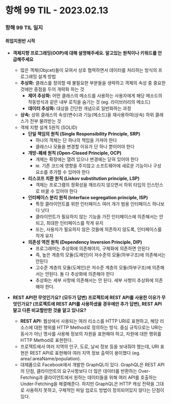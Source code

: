 # 항해 99 TIL - 2023.02.13

### 항해 99 TIL 일지

#### 취업지원반 시작

- **객체지향 프로그래밍(OOP)에 대해 설명해주세요. 알고있는 원칙이나 키워드를 언급해주세요**

  - 많은 객체(Objcet)들이 모여서 상호 협력하면서 데이터를 처리하는 방식의 프로그래밍 설계 방법
  - **추상화:** 클래스를 정의할 때 불필요한 부분들을 생략하고 객체의 속성 중 중요한 것에만 중점을 두어 개략화 하는 것
    - **제어 추상화:** 어떤 클래스의 메소드를 사용하는 사용자에게 해당 메소드의 작동방식과 같은 내부 로직을 숨기는 것 (eg. 라이브러리의 메소드)
    - **데이터 추상화:** 대상을 간단한 개념으로 일반화하는 과정
  - **상속:** 상위 클래스의 속성(변수)과 기능(메소드)을 재사용하여(상속) 하위 클래스가 전부 물려받는 것
  - 객체 지향 설계 5원칙 (SOLID)
    - **단일 책임의 원칙 (Single Responsibility Principle, SRP)**
      - 하나의 객체는 단 하나의 책임을 가져야 한다
      - 클래스나 모듈을 변경할 이유가 단 하나 뿐이어야 한다
    - **개방-폐쇄 원칙 (Open-Closed Principle, OCP)**
      - 개체는 확장에는 열려 있으나 변경에는 닫혀 있어야 한다
      - ie. 기존 코드에 영향을 주지않고 소프트웨어에 새로운 기능이나 구성 요소를 추가할 수 있어야 한다
    - **리스코프 치환 원칙 (Liskov substitution principle, LSP)**
      - 객체는 프로그램의 정확성을 깨뜨리지 않으면서 하위 타입의 인스턴스로 바꿀 수 있어야 한다
    - **인터페이스 분리 원칙 (Interface segregation principle, ISP)**
      - 특정 클라이언트를 위한 인터페이스 여러 개가 범용 인터페이스 하나보다 낫다
      - 클라이언트가 필요하지 않는 기능을 가진 인터페이스에 의존해서는 안 되고, 최대한 인터페이스를 작게 유지
      - 또는, 사용자가 필요하지 않은 것들에 의존하지 않도록, 인터페이스를 작게 유지
    - **의존성 역전 원칙 (Dependency Inversion Principle, DIP)**
      - 프로그래머는 추상화에 의존해야지, 구체화에 의존하면 안된다
      - 즉, 높은 계층의 모듈(도메인)이 저수준의 모듈(하부구조)에 의존해서는 안된다
      - 고수준 계층의 모듈(도메인)은 저수준 계층의 모듈(하부구조)에 의존해서는 안된다. 둘 다 추상화에 의존해야 한다
      - 추상화는 세부 사항에 의존해서는 안 된다. 세부 사항이 추상화에 의존해야 한다.

- **REST API란 무엇인가요? (모두가 답변) 프로젝트에 REST API를 사용한 이유가 무엇인가요? (프로젝트에 REST API를 사용하셨을 경우에만 추가 답변), REST API 말고 다른 비교할만한 것을 알고 있나요?**
  - **REST API:** 웹상에서 사용되는 여러 리소스를 HTTP URI로 표현하고, 해당 리소스에 대한 행위를 HTTP Method로 정의하는 방식. 중심 규칙으로는 URI는 동사가 아닌 명사를 사용해 정보의 자원을 표현해야 하고, 자원에 대한 행위를 HTTP Method로 표현한다.
  - 프로젝트에서 여러 지역의 인구, 도로, 날씨 정보 등을 보내줘야 했는데, URI 표현은 REST API로 표현해야 여러 지역 정보 출력이 용이했다 (eg. area/:areaName/population).
  - 대체품으로 Facebook에서 개발한 GraphQL이 있다. GraphQL은 REST API의 단점, 클라이언트의 요구사항보다 더 많은 데이터를 반환하는 Over-Fetching과 클라이언트에서 원하는 데이터들을 위해 여러 API를 호출하는 Under-Fetching을 해결해준다. 하지만 GraphQL은 HTTP 캐싱 전략을 그대로 사용하지 못하고, 구체적인 파일 업로드 방법이 정의되어있지 않다는 단점이 있다.
